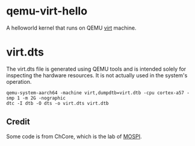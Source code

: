 # qemu-virt-hello

A helloworld kernel that runs on QEMU [virt](https://www.qemu.org/docs/master/system/arm/virt.html) machine.

# virt.dts

The virt.dts file is generated using QEMU tools and is intended solely for inspecting the hardware resources. It is not actually used in the system's operation. 

```shell
qemu-system-aarch64 -machine virt,dumpdtb=virt.dtb -cpu cortex-a57 -smp 1 -m 2G -nographic
dtc -I dtb -O dts -o virt.dts virt.dtb
```

## Credit

Some code is from ChCore, which is the lab of [MOSPI](https://ipads.se.sjtu.edu.cn/mospi/).
